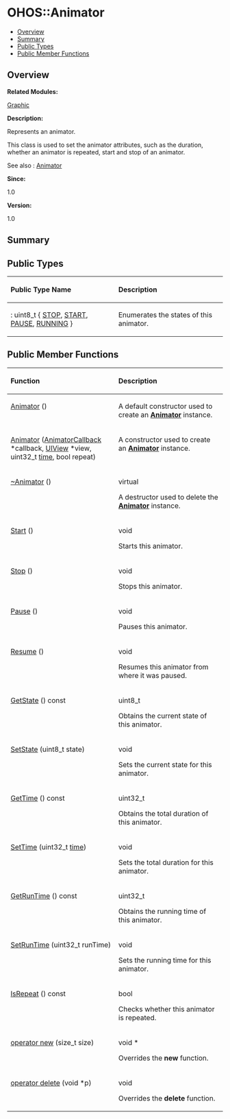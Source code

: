 # OHOS::Animator<a name="EN-US_TOPIC_0000001055518106"></a>

-   [Overview](#section1147755146165633)
-   [Summary](#section914359666165633)
-   [Public Types](#pub-types)
-   [Public Member Functions](#pub-methods)

## **Overview**<a name="section1147755146165633"></a>

**Related Modules:**

[Graphic](graphic.md)

**Description:**

Represents an animator. 

This class is used to set the animator attributes, such as the duration, whether an animator is repeated, start and stop of an animator.

See also
:   [Animator](ohos-animator.md) 

**Since:**

1.0

**Version:**

1.0

## **Summary**<a name="section914359666165633"></a>

## Public Types<a name="pub-types"></a>

<a name="table2088028907165633"></a>
<table><thead align="left"><tr id="row123610619165633"><th class="cellrowborder" valign="top" width="50%" id="mcps1.1.3.1.1"><p id="p1760995729165633"><a name="p1760995729165633"></a><a name="p1760995729165633"></a>Public Type Name</p>
</th>
<th class="cellrowborder" valign="top" width="50%" id="mcps1.1.3.1.2"><p id="p1956945452165633"><a name="p1956945452165633"></a><a name="p1956945452165633"></a>Description</p>
</th>
</tr>
</thead>
<tbody><tr id="row1668298889165633"><td class="cellrowborder" valign="top" width="50%" headers="mcps1.1.3.1.1 "><p id="p48220440165633"><a name="p48220440165633"></a><a name="p48220440165633"></a>: uint8_t { <a href="graphic.md#gga771fc52d017036dfa9c9625b16c20650a6618a5c1c0e9e4be3acba1aaee15cb8d">STOP</a>, <a href="graphic.md#gga771fc52d017036dfa9c9625b16c20650a49f9e652157f467df5de3be9e8758f91">START</a>, <a href="graphic.md#gga771fc52d017036dfa9c9625b16c20650ae5db6c9a921eec21a2990d73400ff507">PAUSE</a>, <a href="graphic.md#gga771fc52d017036dfa9c9625b16c20650a6ef6036766e105b2cd6bf2fb94e92e1b">RUNNING</a> }</p>
</td>
<td class="cellrowborder" valign="top" width="50%" headers="mcps1.1.3.1.2 "><p id="p1155247926165633"><a name="p1155247926165633"></a><a name="p1155247926165633"></a>Enumerates the states of this animator. </p>
</td>
</tr>
</tbody>
</table>

## Public Member Functions<a name="pub-methods"></a>

<a name="table1052373529165633"></a>
<table><thead align="left"><tr id="row1555460185165633"><th class="cellrowborder" valign="top" width="50%" id="mcps1.1.3.1.1"><p id="p1036922342165633"><a name="p1036922342165633"></a><a name="p1036922342165633"></a>Function</p>
</th>
<th class="cellrowborder" valign="top" width="50%" id="mcps1.1.3.1.2"><p id="p1650201456165633"><a name="p1650201456165633"></a><a name="p1650201456165633"></a>Description</p>
</th>
</tr>
</thead>
<tbody><tr id="row490116902165633"><td class="cellrowborder" valign="top" width="50%" headers="mcps1.1.3.1.1 "><p id="p1015013358165633"><a name="p1015013358165633"></a><a name="p1015013358165633"></a><a href="graphic.md#gabcc3afbe99010e70e3e6dbd780cb5974">Animator</a> ()</p>
</td>
<td class="cellrowborder" valign="top" width="50%" headers="mcps1.1.3.1.2 "><p id="p1319525245165633"><a name="p1319525245165633"></a><a name="p1319525245165633"></a> </p>
<p id="p1186006574165633"><a name="p1186006574165633"></a><a name="p1186006574165633"></a>A default constructor used to create an <strong id="b1604928788165633"><a name="b1604928788165633"></a><a name="b1604928788165633"></a><a href="ohos-animator.md">Animator</a></strong> instance. </p>
</td>
</tr>
<tr id="row1482411756165633"><td class="cellrowborder" valign="top" width="50%" headers="mcps1.1.3.1.1 "><p id="p1643823951165633"><a name="p1643823951165633"></a><a name="p1643823951165633"></a><a href="graphic.md#ga79be500c40ba8743dd58dc633a732b53">Animator</a> (<a href="ohos-animatorcallback.md">AnimatorCallback</a> *callback, <a href="ohos-uiview.md">UIView</a> *view, uint32_t <a href="time.md#gae7841e681c8c9d59818568d39553642c">time</a>, bool repeat)</p>
</td>
<td class="cellrowborder" valign="top" width="50%" headers="mcps1.1.3.1.2 "><p id="p808944301165633"><a name="p808944301165633"></a><a name="p808944301165633"></a> </p>
<p id="p568409841165633"><a name="p568409841165633"></a><a name="p568409841165633"></a>A constructor used to create an <strong id="b1783774905165633"><a name="b1783774905165633"></a><a name="b1783774905165633"></a><a href="ohos-animator.md">Animator</a></strong> instance. </p>
</td>
</tr>
<tr id="row89170843165633"><td class="cellrowborder" valign="top" width="50%" headers="mcps1.1.3.1.1 "><p id="p1491523157165633"><a name="p1491523157165633"></a><a name="p1491523157165633"></a><a href="graphic.md#gaee2a71f97b102654ca3b7ded4b5ce350">~Animator</a> ()</p>
</td>
<td class="cellrowborder" valign="top" width="50%" headers="mcps1.1.3.1.2 "><p id="p442942483165633"><a name="p442942483165633"></a><a name="p442942483165633"></a>virtual </p>
<p id="p1646843590165633"><a name="p1646843590165633"></a><a name="p1646843590165633"></a>A destructor used to delete the <strong id="b1979735616165633"><a name="b1979735616165633"></a><a name="b1979735616165633"></a><a href="ohos-animator.md">Animator</a></strong> instance. </p>
</td>
</tr>
<tr id="row1878616436165633"><td class="cellrowborder" valign="top" width="50%" headers="mcps1.1.3.1.1 "><p id="p407017500165633"><a name="p407017500165633"></a><a name="p407017500165633"></a><a href="graphic.md#gad56477fe4b6d0158082e841e327c1bf6">Start</a> ()</p>
</td>
<td class="cellrowborder" valign="top" width="50%" headers="mcps1.1.3.1.2 "><p id="p1926282868165633"><a name="p1926282868165633"></a><a name="p1926282868165633"></a>void </p>
<p id="p1455780025165633"><a name="p1455780025165633"></a><a name="p1455780025165633"></a>Starts this animator. </p>
</td>
</tr>
<tr id="row1439082124165633"><td class="cellrowborder" valign="top" width="50%" headers="mcps1.1.3.1.1 "><p id="p1094404593165633"><a name="p1094404593165633"></a><a name="p1094404593165633"></a><a href="graphic.md#gad670cee429a5535149db0f8b3828e951">Stop</a> ()</p>
</td>
<td class="cellrowborder" valign="top" width="50%" headers="mcps1.1.3.1.2 "><p id="p1722322362165633"><a name="p1722322362165633"></a><a name="p1722322362165633"></a>void </p>
<p id="p267452180165633"><a name="p267452180165633"></a><a name="p267452180165633"></a>Stops this animator. </p>
</td>
</tr>
<tr id="row818704062165633"><td class="cellrowborder" valign="top" width="50%" headers="mcps1.1.3.1.1 "><p id="p1651260723165633"><a name="p1651260723165633"></a><a name="p1651260723165633"></a><a href="graphic.md#ga4dd9d23ebff1359bd1145fd2f26e1be2">Pause</a> ()</p>
</td>
<td class="cellrowborder" valign="top" width="50%" headers="mcps1.1.3.1.2 "><p id="p138247903165633"><a name="p138247903165633"></a><a name="p138247903165633"></a>void </p>
<p id="p1638373299165633"><a name="p1638373299165633"></a><a name="p1638373299165633"></a>Pauses this animator. </p>
</td>
</tr>
<tr id="row629794937165633"><td class="cellrowborder" valign="top" width="50%" headers="mcps1.1.3.1.1 "><p id="p772526676165633"><a name="p772526676165633"></a><a name="p772526676165633"></a><a href="graphic.md#ga645bbd33356bd708636a94c3d95c282d">Resume</a> ()</p>
</td>
<td class="cellrowborder" valign="top" width="50%" headers="mcps1.1.3.1.2 "><p id="p2146082306165633"><a name="p2146082306165633"></a><a name="p2146082306165633"></a>void </p>
<p id="p1078294999165633"><a name="p1078294999165633"></a><a name="p1078294999165633"></a>Resumes this animator from where it was paused. </p>
</td>
</tr>
<tr id="row319563982165633"><td class="cellrowborder" valign="top" width="50%" headers="mcps1.1.3.1.1 "><p id="p1011728084165633"><a name="p1011728084165633"></a><a name="p1011728084165633"></a><a href="graphic.md#gafd0166df63bed582022ed93175dd3179">GetState</a> () const</p>
</td>
<td class="cellrowborder" valign="top" width="50%" headers="mcps1.1.3.1.2 "><p id="p1699309250165633"><a name="p1699309250165633"></a><a name="p1699309250165633"></a>uint8_t </p>
<p id="p2113510324165633"><a name="p2113510324165633"></a><a name="p2113510324165633"></a>Obtains the current state of this animator. </p>
</td>
</tr>
<tr id="row1779227379165633"><td class="cellrowborder" valign="top" width="50%" headers="mcps1.1.3.1.1 "><p id="p1757453230165633"><a name="p1757453230165633"></a><a name="p1757453230165633"></a><a href="graphic.md#gab8ec3815f5e42605a51a328c1b0857dd">SetState</a> (uint8_t state)</p>
</td>
<td class="cellrowborder" valign="top" width="50%" headers="mcps1.1.3.1.2 "><p id="p1552353930165633"><a name="p1552353930165633"></a><a name="p1552353930165633"></a>void </p>
<p id="p1794499157165633"><a name="p1794499157165633"></a><a name="p1794499157165633"></a>Sets the current state for this animator. </p>
</td>
</tr>
<tr id="row1624493069165633"><td class="cellrowborder" valign="top" width="50%" headers="mcps1.1.3.1.1 "><p id="p1043998494165633"><a name="p1043998494165633"></a><a name="p1043998494165633"></a><a href="graphic.md#gac05ba70bafa9887dc23ea4ba69da632d">GetTime</a> () const</p>
</td>
<td class="cellrowborder" valign="top" width="50%" headers="mcps1.1.3.1.2 "><p id="p1060868792165633"><a name="p1060868792165633"></a><a name="p1060868792165633"></a>uint32_t </p>
<p id="p1706841825165633"><a name="p1706841825165633"></a><a name="p1706841825165633"></a>Obtains the total duration of this animator. </p>
</td>
</tr>
<tr id="row1112984237165633"><td class="cellrowborder" valign="top" width="50%" headers="mcps1.1.3.1.1 "><p id="p1682893016165633"><a name="p1682893016165633"></a><a name="p1682893016165633"></a><a href="graphic.md#ga5a2bfa5fb257b2116d08ad5ae254327c">SetTime</a> (uint32_t <a href="time.md#gae7841e681c8c9d59818568d39553642c">time</a>)</p>
</td>
<td class="cellrowborder" valign="top" width="50%" headers="mcps1.1.3.1.2 "><p id="p235715127165633"><a name="p235715127165633"></a><a name="p235715127165633"></a>void </p>
<p id="p2088120403165633"><a name="p2088120403165633"></a><a name="p2088120403165633"></a>Sets the total duration for this animator. </p>
</td>
</tr>
<tr id="row1436286790165633"><td class="cellrowborder" valign="top" width="50%" headers="mcps1.1.3.1.1 "><p id="p2019363975165633"><a name="p2019363975165633"></a><a name="p2019363975165633"></a><a href="graphic.md#ga18a8b8b9ceb344e6660a5c0de5a9ce1f">GetRunTime</a> () const</p>
</td>
<td class="cellrowborder" valign="top" width="50%" headers="mcps1.1.3.1.2 "><p id="p1507686168165633"><a name="p1507686168165633"></a><a name="p1507686168165633"></a>uint32_t </p>
<p id="p1646719716165633"><a name="p1646719716165633"></a><a name="p1646719716165633"></a>Obtains the running time of this animator. </p>
</td>
</tr>
<tr id="row520351947165633"><td class="cellrowborder" valign="top" width="50%" headers="mcps1.1.3.1.1 "><p id="p1748801213165633"><a name="p1748801213165633"></a><a name="p1748801213165633"></a><a href="graphic.md#ga4d5ff5057df28da1bc99d08070312f24">SetRunTime</a> (uint32_t runTime)</p>
</td>
<td class="cellrowborder" valign="top" width="50%" headers="mcps1.1.3.1.2 "><p id="p666309580165633"><a name="p666309580165633"></a><a name="p666309580165633"></a>void </p>
<p id="p1146712693165633"><a name="p1146712693165633"></a><a name="p1146712693165633"></a>Sets the running time for this animator. </p>
</td>
</tr>
<tr id="row125460064165633"><td class="cellrowborder" valign="top" width="50%" headers="mcps1.1.3.1.1 "><p id="p1649577461165633"><a name="p1649577461165633"></a><a name="p1649577461165633"></a><a href="graphic.md#gacd3c360c8a3f6b5aeffcf10c1a1588da">IsRepeat</a> () const</p>
</td>
<td class="cellrowborder" valign="top" width="50%" headers="mcps1.1.3.1.2 "><p id="p883429648165633"><a name="p883429648165633"></a><a name="p883429648165633"></a>bool </p>
<p id="p1811717804165633"><a name="p1811717804165633"></a><a name="p1811717804165633"></a>Checks whether this animator is repeated. </p>
</td>
</tr>
<tr id="row19643148165633"><td class="cellrowborder" valign="top" width="50%" headers="mcps1.1.3.1.1 "><p id="p1139879673165633"><a name="p1139879673165633"></a><a name="p1139879673165633"></a><a href="graphic.md#ga4854963aa969ee20a6cd174a70f5cd23">operator new</a> (size_t size)</p>
</td>
<td class="cellrowborder" valign="top" width="50%" headers="mcps1.1.3.1.2 "><p id="p2010849197165633"><a name="p2010849197165633"></a><a name="p2010849197165633"></a>void * </p>
<p id="p560827470165633"><a name="p560827470165633"></a><a name="p560827470165633"></a>Overrides the <strong id="b164317420165633"><a name="b164317420165633"></a><a name="b164317420165633"></a>new</strong> function. </p>
</td>
</tr>
<tr id="row1143117061165633"><td class="cellrowborder" valign="top" width="50%" headers="mcps1.1.3.1.1 "><p id="p1964795897165633"><a name="p1964795897165633"></a><a name="p1964795897165633"></a><a href="graphic.md#gadf1997a0f56ac2b220e7f0f8e8e0a6ef">operator delete</a> (void *p)</p>
</td>
<td class="cellrowborder" valign="top" width="50%" headers="mcps1.1.3.1.2 "><p id="p43994238165633"><a name="p43994238165633"></a><a name="p43994238165633"></a>void </p>
<p id="p835369422165633"><a name="p835369422165633"></a><a name="p835369422165633"></a>Overrides the <strong id="b918609204165633"><a name="b918609204165633"></a><a name="b918609204165633"></a>delete</strong> function. </p>
</td>
</tr>
</tbody>
</table>

